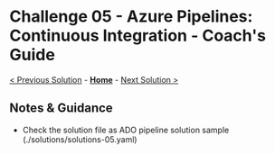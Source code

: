 # Challenge 05 - Azure Pipelines: Continuous Integration - Coach's Guide 

[< Previous Solution](./Solution-04.md) - **[Home](./README.md)** - [Next Solution >](./Solution-06.md)

## Notes & Guidance

- Check the solution file as ADO pipeline solution sample  (./solutions/solutions-05.yaml)